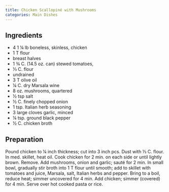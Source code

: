 ```yaml
---
title: Chicken Scallopiné with Mushrooms
categories: Main Dishes
---
```


## Ingredients

- 4 1 ¼ lb boneless, skinless, chicken
- 1 T flour
- breast halves
- 1 ¾ C. (14.5 oz. can) stewed tomatoes,
- ⅓ C. flour
- undrained
- 3 T olive oil
- ¼ C. dry Marsala wine
- 8 oz. mushrooms, quartered
- ½ tsp salt
- ½ C. finely chopped onion
- 1 tsp. Italian herb seasoning
- 3 large cloves garlic, minced
- ¼ tsp. ground black pepper
- ½ C. chicken broth

## Preparation

Pound chicken to ¼ inch thickness; cut into 3 inch pcs.  Dust with ⅓ C. flour.  In med. skillet, heat oil.  Cook chicken for 2 min. on each side or until lightly brown.  Remove.  Add mushrooms, onion and garlic; sauté for 2 min.  In small bowl, gradually stir broth into 1 T flour until smooth; add to skillet with tomatoes and juice, Marsala, salt, Italian herbs and pepper.  Bring to a boil, reduce heat; simmer uncovered for 4 min.  Add chicken; simmer (covered) for 4 min.  Serve over hot cooked pasta or rice.

